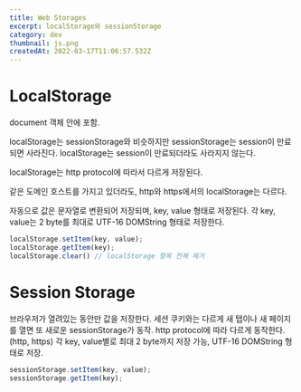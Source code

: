 ```yaml
---
title: Web Storages
excerpt: localStorage와 sessionStorage
category: dev
thumbnail: js.png
createdAt: 2022-03-17T11:06:57.532Z
---
```

# LocalStorage

document 객체 안에 포함.

localStorage는 sessionStorage와 비슷하지만 sessionStorage는 session이 만료되면 사라진다.
localStorage는 session이 만료되더라도 사라지지 않는다.

localStorage는 http protocol에 따라서 다르게 저장된다.

같은 도메인 호스트를 가지고 있더라도, http와 https에서의 localStorage는 다르다.

자동으로 값은 문자열로 변환되어 저장되며, key, value 형태로 저장된다.
각 key, value는 2 byte를 최대로 UTF-16 DOMString 형태로 저장한다.

```js
localStorage.setItem(key, value);
localStorage.getItem(key);
localStorage.clear() // localStorage 항목 전체 제거
```

# Session Storage

브라우저가 열려있는 동안만 값을 저장한다.
세션 쿠키와는 다르게 새 탭이나 새 페이지를 열면 또 새로운 sessionStorage가 동작.
http protocol에 따라 다르게 동작한다. (http, https)
각 key, value별로 최대 2 byte까지 저장 가능, UTF-16 DOMString 형태로 저장.

```js
sessionStorage.setItem(key, value);
sessionStorage.getItem(key);
```